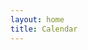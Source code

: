 ```yaml
---
layout: home
title: Calendar
---
```

<html>
    <head>
        <meta name="viewport" content="initial-scale=1, maximum-scale=1">
        <title>Calendar</title>
        <meta property="og:title" content="Experimental Sounds Finland" />
        <meta property="og:type" content="website">
        <meta property="og:description" content="An event calendar for the experimental sonic communities and individuals in Finland" />
        <!-- <meta property="og:image" content="URL of the image you want to show in the preview." /> -->
        <!-- <<meta property="og:url" content="URL of your website." /> -->
        <script src="/assets/colorTitle.js"></script>
    </head>
    <body>
        <div id="events-list" class="calendar" style="width:100%; opacity: 0;">
            <script src="/assets/GCalFetcher.js"></script>
        </div>
    </body>
</html>
